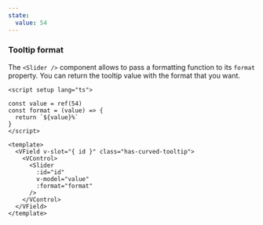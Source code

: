 ```yaml
---
state:
  value: 54
---
```


### Tooltip format

The `<Slider />` component allows to pass a formatting function to its `format`
property. You can return the tooltip value with the format that you want.

<!--code-->

```vue
<script setup lang="ts">

const value = ref(54)
const format = (value) => {
  return `${value}%`
}
</script>

<template>
  <VField v-slot="{ id }" class="has-curved-tooltip">
    <VControl>
      <Slider
        :id="id"
        v-model="value"
        :format="format"
      />
    </VControl>
  </VField>
</template>
```

<!--/code-->

<!--example-->

<div class="columns mt-2">
  <div class="column is-6">
    <VField v-slot="{ id }" class="pt-5 px-4 has-curved-tooltip">
      <VControl>
        <Slider
          :id="id" 
          v-model="frontmatter.state.value" 
          :format="(value) => value + '%'" 
        />
      </VControl>
    </VField>
  </div>
</div>

<!--/example-->
